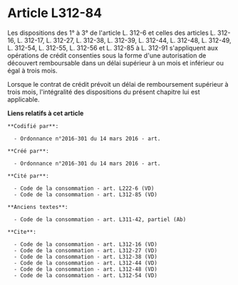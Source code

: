 # Article L312-84

Les dispositions des 1° à 3° de l'article L. 312-6 et celles des articles L. 312-16, L. 312-17, L. 312-27, L. 312-38, L.
312-39, L. 312-44, L. 312-48, L. 312-49, L. 312-54, L. 312-55, L. 312-56 et L. 312-85 à L. 312-91 s'appliquent aux opérations
de crédit consenties sous la forme d'une autorisation de découvert remboursable dans un délai supérieur à un mois et
inférieur ou égal à trois mois. 

Lorsque le contrat de crédit prévoit un délai de remboursement supérieur à trois mois, l'intégralité des dispositions du
présent chapitre lui est applicable.

**Liens relatifs à cet article**

	**Codifié par**:

	  - Ordonnance n°2016-301 du 14 mars 2016 - art.

	**Créé par**:

	  - Ordonnance n°2016-301 du 14 mars 2016 - art.

	**Cité par**:

	  - Code de la consommation - art. L222-6 (VD)
	  - Code de la consommation - art. L312-85 (VD)

	**Anciens textes**:

	  - Code de la consommation - art. L311-42, partiel (Ab)

	**Cite**:

	  - Code de la consommation - art. L312-16 (VD)
	  - Code de la consommation - art. L312-27 (VD)
	  - Code de la consommation - art. L312-38 (VD)
	  - Code de la consommation - art. L312-44 (VD)
	  - Code de la consommation - art. L312-48 (VD)
	  - Code de la consommation - art. L312-54 (VD)
